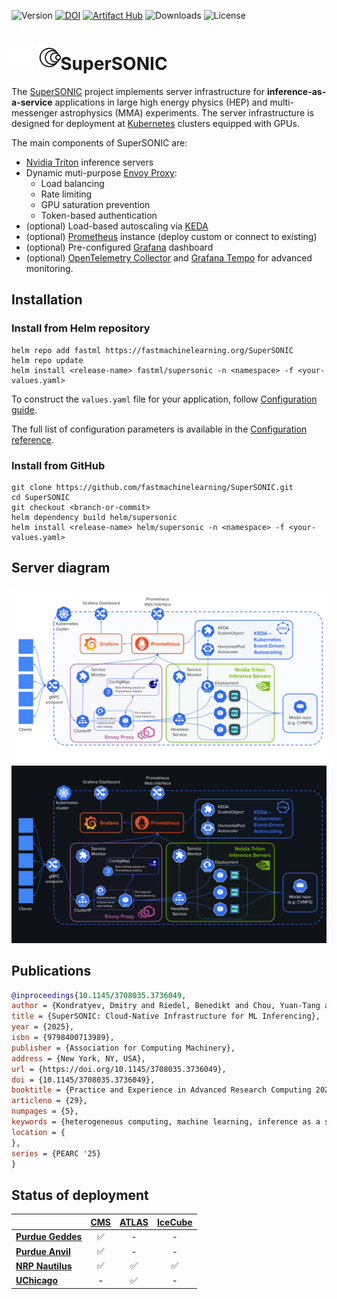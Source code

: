![Version](https://img.shields.io/github/v/release/fastmachinelearning/SuperSONIC)
[![DOI](https://zenodo.org/badge/876768230.svg)](https://doi.org/10.5281/zenodo.14815348)
[![Artifact Hub](https://img.shields.io/endpoint?url=https://artifacthub.io/badge/repository/supersonic)](https://artifacthub.io/packages/search?repo=supersonic)
![Downloads](https://img.shields.io/github/downloads/fastmachinelearning/SuperSONIC/total)
![License](https://img.shields.io/github/license/fastmachinelearning/SuperSONIC)

<h1>
<span style="margin: -10px -10px -10px -5px">
  <img src="./docs/img/SuperSONIC_small_light_128.png#gh-dark-mode-only" alt="logo" height="40">
  <img src="./docs/img/SuperSONIC_small_128.png#gh-light-mode-only" alt="logo" height="40">
</span>
   SuperSONIC
</h1>

The [SuperSONIC](http://fastmachinelearning.org/SuperSONIC/ "SuperSONIC") project implements server infrastructure for **inference-as-a-service**
applications in large high energy physics (HEP) and multi-messenger astrophysics
(MMA) experiments. The server infrastructure is designed for deployment at [Kubernetes](https://kubernetes.io) clusters equipped with GPUs.

The main components of SuperSONIC are:
- [Nvidia Triton](https://developer.nvidia.com/triton-inference-server) inference servers
- Dynamic muti-purpose [Envoy Proxy](envoyproxy.io):
  - Load balancing
  - Rate limiting
  - GPU saturation prevention
  - Token-based authentication
- (optional) Load-based autoscaling via [KEDA](keda.sh)
- (optional) [Prometheus](https://prometheus.io) instance (deploy custom or connect to existing)
- (optional) Pre-configured [Grafana](https://grafana.com) dashboard
- (optional) [OpenTelemetry Collector](https://opentelemetry.io/docs/collector/) and [Grafana Tempo](https://grafana.com/docs/tempo/latest/) for advanced monitoring.


## Installation

### Install from Helm repository

```
helm repo add fastml https://fastmachinelearning.org/SuperSONIC
helm repo update
helm install <release-name> fastml/supersonic -n <namespace> -f <your-values.yaml>
```

To construct the `values.yaml` file for your application, follow [Configuration guide](http://fastmachinelearning.org/SuperSONIC/configuration-guide.html "Configuration guide").

The full list of configuration parameters is available in the [Configuration reference](http://fastmachinelearning.org/SuperSONIC/configuration-reference.html "Configuration reference").

### Install from GitHub 

```
git clone https://github.com/fastmachinelearning/SuperSONIC.git
cd SuperSONIC
git checkout <branch-or-commit>
helm dependency build helm/supersonic
helm install <release-name> helm/supersonic -n <namespace> -f <your-values.yaml>
```

## Server diagram

<p align="center">
  <img src="https://github.com/fastmachinelearning/SuperSONIC/blob/main/docs/img/diagram.svg#gh-light-mode-only" alt="diagram" width="700"/>
  <img src="https://github.com/fastmachinelearning/SuperSONIC/blob/main/docs/img/diagram-dark.svg#gh-dark-mode-only" alt="diagram-dark" width="700"/>
</p>

## Publications

```bibtex
@inproceedings{10.1145/3708035.3736049,
author = {Kondratyev, Dmitry and Riedel, Benedikt and Chou, Yuan-Tang and Cochran-Branson, Miles and Paladino, Noah and Schultz, David and Liu, Mia and Duarte, Javier and Harris, Philip and Hsu, Shih-Chieh},
title = {SuperSONIC: Cloud-Native Infrastructure for ML Inferencing},
year = {2025},
isbn = {9798400713989},
publisher = {Association for Computing Machinery},
address = {New York, NY, USA},
url = {https://doi.org/10.1145/3708035.3736049},
doi = {10.1145/3708035.3736049},
booktitle = {Practice and Experience in Advanced Research Computing 2025: The Power of Collaboration},
articleno = {29},
numpages = {5},
keywords = {heterogeneous computing, machine learning, inference as a service},
location = {
},
series = {PEARC '25}
}
```

## Status of deployment

|  | **[CMS](https://home.cern/science/experiments/cms)**      | **[ATLAS](https://home.cern/science/experiments/atlas)**    | **[IceCube](https://icecube.wisc.edu)**  |
|:---|:---:|:---:|:---:|
| **[Purdue Geddes](https://www.rcac.purdue.edu/compute/geddes)**   | ✅ | - | - |
| **[Purdue Anvil](https://www.rcac.purdue.edu/compute/anvil)**   | ✅ | - | - |
| **[NRP Nautilus](https://docs.nationalresearchplatform.org)**    | ✅  |  ✅ |   ✅   |
| **[UChicago](https://af.uchicago.edu/)**    |  -  |  ✅ |   -   |

